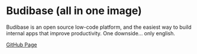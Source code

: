 # Budibase (all in one image)

Budibase is an open source low-code platform, and the easiest way to build internal apps that improve productivity. One downside... only english.

[GitHub Page](https://github.com/Budibase/budibase)